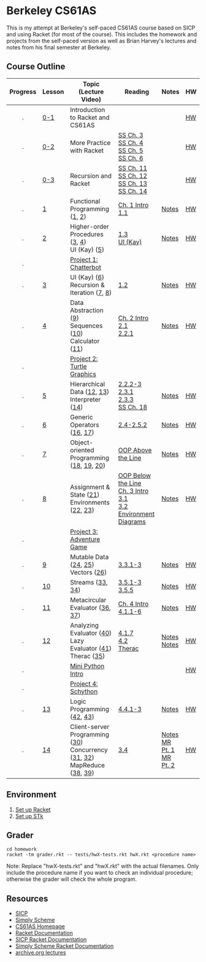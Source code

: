 # Berkeley CS61AS

This is my attempt at Berkeley's self-paced CS61AS course based on SICP and using Racket (for most of the course). This includes the homework and projects from the self-paced version as well as Brian Harvey's lectures and notes from his final semester at Berkeley.

## Course Outline

Progress | Lesson | Topic (Lecture Video) | Reading | Notes | HW
:-------:| ------ | --------------------- | ------- | ----- | --
 . | [0-1](https://berkeley-cs61as.github.io/textbook/lesson-0.1-intro.html) | Introduction to Racket and CS61AS | | | [HW](https://berkeley-cs61as.github.io/textbook/homework-0.1.html) |
 . | [0-2](https://berkeley-cs61as.github.io/textbook/lesson-0.2-intro.html) | More Practice with Racket | [SS Ch. 3](https://people.eecs.berkeley.edu/~bh/ssch3/people.html)<br>[SS Ch. 4](https://people.eecs.berkeley.edu/~bh/ssch4/defining.html)<br>[SS Ch. 5](https://people.eecs.berkeley.edu/~bh/ssch5/words.html)<br>[SS Ch. 6](https://people.eecs.berkeley.edu/~bh/ssch6/true.html) | | [HW](https://berkeley-cs61as.github.io/textbook/homework-0.2.html)
 . | [0-3](https://berkeley-cs61as.github.io/textbook/lesson-0.3-intro.html) | Recursion and Racket | [SS Ch. 11](https://people.eecs.berkeley.edu/~bh/ssch11/recursion.html)<br>[SS Ch. 12](https://people.eecs.berkeley.edu/~bh/ssch12/leap.html)<br>[SS Ch. 13](https://people.eecs.berkeley.edu/~bh/ssch13/convince-recur.html)<br>[SS Ch. 14](https://people.eecs.berkeley.edu/~bh/ssch14/recur-patterns.html) | | [HW](https://berkeley-cs61as.github.io/textbook/homework-0.3.html)
 . | [1](https://berkeley-cs61as.github.io/textbook/lesson-1-intro.html) | Functional Programming ([1](https://archive.org/details/ucberkeley_webcast_l28HAzKy0N8), [2](https://archive.org/details/ucberkeley_webcast_TTK2lZoWbPQ)) | [Ch. 1 Intro](https://mitpress.mit.edu/sites/default/files/sicp/full-text/book/book-Z-H-9.html#%_chap_1)<br>[1.1](https://mitpress.mit.edu/sites/default/files/sicp/full-text/book/book-Z-H-10.html#%_sec_1.1) | [Notes](http://inst.eecs.berkeley.edu/~cs61as/reader/notes.pdf#page=1) | [HW](https://berkeley-cs61as.github.io/textbook/homework-1.html)
 . | [2](https://berkeley-cs61as.github.io/textbook/lesson-2-intro.html) | Higher-order Procedures ([3](https://archive.org/details/ucberkeley_webcast_ogIGxEzvnSE), [4](https://archive.org/details/ucberkeley_webcast_ZvH3wF2qg7Q))<br>UI (Kay) ([5](https://archive.org/details/ucberkeley_webcast_dC4YGxzoAXk)) | [1.3](https://mitpress.mit.edu/sites/default/files/sicp/full-text/book/book-Z-H-12.html#%_sec_1.3)<br>[UI (Kay)](http://www.vpri.org/pdf/hc_user_interface.pdf) | [Notes](http://inst.eecs.berkeley.edu/~cs61as/reader/notes.pdf#page=9) | [HW](https://berkeley-cs61as.github.io/textbook/homework-2.html)
 . | | [Project 1: Chatterbot](https://berkeley-cs61as.github.io/textbook/project-1-chatterbot.html) | |
 . | [3](https://berkeley-cs61as.github.io/textbook/lesson-3-intro.html) | UI (Kay) ([6](https://archive.org/details/ucberkeley_webcast_qxDGE1-S_LE))<br>Recursion & Iteration ([7](https://archive.org/details/ucberkeley_webcast_32L5j10rrK0), [8](https://archive.org/details/ucberkeley_webcast_0G3tNuBBO5I)) | [1.2](https://mitpress.mit.edu/sites/default/files/sicp/full-text/book/book-Z-H-11.html#%_sec_1.2) | [Notes](http://inst.eecs.berkeley.edu/~cs61as/reader/notes.pdf#page=14) | [HW](https://berkeley-cs61as.github.io/textbook/homework-3.html)
 . | [4](https://berkeley-cs61as.github.io/textbook/lesson-4-intro.html) | Data Abstraction ([9](https://archive.org/details/ucberkeley_webcast_Oy36XpGVyjA))<br>Sequences ([10](https://archive.org/details/ucberkeley_webcast__qGeRWplPgc))<br>Calculator ([11](https://archive.org/details/ucberkeley_webcast_nzMPF59Ackg)) | [Ch. 2 Intro](https://mitpress.mit.edu/sites/default/files/sicp/full-text/book/book-Z-H-13.html#%_chap_2)<br>[2.1](https://mitpress.mit.edu/sites/default/files/sicp/full-text/book/book-Z-H-14.html#%_sec_2.1)<br>[2.2.1](https://mitpress.mit.edu/sites/default/files/sicp/full-text/book/book-Z-H-15.html#%_sec_2.2) | [Notes](http://inst.eecs.berkeley.edu/~cs61as/reader/notes.pdf#page=18) | [HW](https://berkeley-cs61as.github.io/textbook/homework-4.html)
 . | | [Project 2: Turtle Graphics](https://berkeley-cs61as.github.io/textbook/project-2-turtle-graphics.html) | |
 . | [5](https://berkeley-cs61as.github.io/textbook/lesson-5-intro.html) | Hierarchical Data ([12](https://archive.org/details/ucberkeley_webcast_pSuEz5ZCVAg), [13](https://archive.org/details/ucberkeley_webcast_kbqJ3UGPgOc))<br>Interpreter ([14](https://archive.org/details/ucberkeley_webcast_3FjDrWv00Hc)) | [2.2.2-3](https://mitpress.mit.edu/sites/default/files/sicp/full-text/book/book-Z-H-15.html#%_sec_2.2.2)<br>[2.3.1](https://mitpress.mit.edu/sites/default/files/sicp/full-text/book/book-Z-H-16.html#%_sec_2.3)<br>[2.3.3](https://mitpress.mit.edu/sites/default/files/sicp/full-text/book/book-Z-H-16.html#%_sec_2.3.3)<br>[SS Ch. 18](https://people.eecs.berkeley.edu/~bh/ssch18/trees.html) | [Notes](http://www-inst.eecs.berkeley.edu/~cs61as/reader/notes.pdf#page=30) | [HW](https://berkeley-cs61as.github.io/textbook/homework-5.html)
 . | [6](https://berkeley-cs61as.github.io/textbook/lesson-6-intro.html) | Generic Operators ([16](https://archive.org/details/ucberkeley_webcast_rz_XpDhDtFI), [17](https://archive.org/details/ucberkeley_webcast_8HDIqZ2ZqKI)) | [2.4-2.5.2](https://mitpress.mit.edu/sites/default/files/sicp/full-text/book/book-Z-H-17.html#%_sec_2.4) | [Notes](http://www-inst.eecs.berkeley.edu/~cs61as/reader/notes.pdf#page=42) | [HW](https://berkeley-cs61as.github.io/textbook/homework-6.html)
 . | [7](https://berkeley-cs61as.github.io/textbook/lesson-7-intro.html) | Object-oriented Programming ([18](https://archive.org/details/ucberkeley_webcast_jq1v8YUftxE), [19](https://archive.org/details/ucberkeley_webcast_S9mGKy3Dzqw), [20](https://archive.org/details/ucberkeley_webcast_AYoW8-L2dTQ)) | [OOP Above the Line](http://inst.eecs.berkeley.edu/~cs61as/reader/aboveline.pdf) | [Notes](http://www-inst.eecs.berkeley.edu/~cs61as/reader/notes.pdf#page=46) | [HW](https://berkeley-cs61as.github.io/textbook/homework-7.html)
 . | [8](https://berkeley-cs61as.github.io/textbook/lesson-8-intro.html) | Assignment & State ([21](https://archive.org/details/ucberkeley_webcast_crlcqL7lKME))<br>Environments ([22](https://archive.org/details/ucberkeley_webcast_uxvRoOV9nOk), [23](https://archive.org/details/ucberkeley_webcast_jmDguUbxOns)) | [OOP Below the Line](https://inst.eecs.berkeley.edu/~cs61a/reader/belowline.pdf)<br>[Ch. 3 Intro](https://mitpress.mit.edu/sites/default/files/sicp/full-text/book/book-Z-H-19.html#%_chap_3)<br>[3.1](https://mitpress.mit.edu/sites/default/files/sicp/full-text/book/book-Z-H-20.html#%_sec_3.1)<br>[3.2](https://mitpress.mit.edu/sites/default/files/sicp/full-text/book/book-Z-H-21.html#%_sec_3.2)<br>[Environment Diagrams](https://docs.google.com/document/d/1GbRF9rB9TtFbf--89MBDEHzygF2E5_E2wpLBh4rb4Z4/edit) | [Notes](http://www-inst.eecs.berkeley.edu/~cs61as/reader/notes.pdf#page=50) | [HW](https://berkeley-cs61as.github.io/textbook/homework-8.html)
 . | | [Project 3: Adventure Game](https://berkeley-cs61as.github.io/textbook/introduction.html) | |
 . | [9](https://berkeley-cs61as.github.io/textbook/lesson-9-intro.html) | Mutable Data ([24](https://archive.org/details/ucberkeley_webcast_OCocDioUZOo), [25](https://archive.org/details/ucberkeley_webcast_YgUZP1YbHsM))<br>Vectors ([26](https://archive.org/details/ucberkeley_webcast_vV7gargdGxU)) | [3.3.1-3](https://mitpress.mit.edu/sites/default/files/sicp/full-text/book/book-Z-H-22.html#%_sec_3.3) | [Notes](http://inst.eecs.berkeley.edu/~cs61as/reader/notes.pdf#page=56) | [HW](https://berkeley-cs61as.github.io/textbook/homework-9.html)
 . | [10](https://berkeley-cs61as.github.io/textbook/lesson-10-intro.html) | Streams ([33](https://archive.org/details/ucberkeley_webcast_LLl89UwSflo), [34](https://archive.org/details/ucberkeley_webcast_mtl0z0HgRTM)) | [3.5.1-3](https://mitpress.mit.edu/sites/default/files/sicp/full-text/book/book-Z-H-24.html#%_sec_3.5)<br>[3.5.5](https://mitpress.mit.edu/sites/default/files/sicp/full-text/book/book-Z-H-24.html#%_sec_3.5.5) | [Notes](http://inst.eecs.berkeley.edu/~cs61as/reader/notes.pdf#page=74) | [HW](https://berkeley-cs61as.github.io/textbook/homework-10.html)
 . | [11](https://berkeley-cs61as.github.io/textbook/lesson-11-intro.html) | Metacircular Evaluator ([36](https://archive.org/details/ucberkeley_webcast_E8ZyYL1qWWY), [37](https://archive.org/details/ucberkeley_webcast_0SbpbHiyyEU)) | [Ch. 4 Intro](https://mitpress.mit.edu/sites/default/files/sicp/full-text/book/book-Z-H-25.html#%_chap_4)<br>[4.1.1-6](https://mitpress.mit.edu/sites/default/files/sicp/full-text/book/book-Z-H-26.html#%_sec_4.1) | [Notes](http://www-inst.eecs.berkeley.edu/~cs61as/reader/notes.pdf#page=78) | [HW](https://berkeley-cs61as.github.io/textbook/homework-11.html)
 . | [12](https://berkeley-cs61as.github.io/textbook/lesson-12-intro.html) | Analyzing Evaluator ([40](https://archive.org/details/ucberkeley_webcast_S9VoxtdsRyA))<br>Lazy Evaluator ([41](https://archive.org/details/ucberkeley_webcast_WJsgTZsFE3M))<br>Therac ([35](https://archive.org/details/ucberkeley_webcast_nxX-aAvZbmM)) | [4.1.7](https://mitpress.mit.edu/sites/default/files/sicp/full-text/book/book-Z-H-26.html#%_sec_4.1.7)<br>[4.2](https://mitpress.mit.edu/sites/default/files/sicp/full-text/book/book-Z-H-27.html#%_sec_4.2)<br>[Therac](https://inst.eecs.berkeley.edu/~cs61a/reader/Therac-25.pdf) | [Notes](http://www-inst.eecs.berkeley.edu/~cs61as/reader/notes.pdf#page=88)<br>[Notes](http://www-inst.eecs.berkeley.edu/~cs61as/reader/notes.pdf#page=93) | [HW](https://berkeley-cs61as.github.io/textbook/homework-12.html)
 . | | [Mini Python Intro](https://berkeley-cs61as.github.io/textbook/mini-python-intro.html) | | | [HW](https://berkeley-cs61as.github.io/textbook/python-homework.html)
 . | | [Project 4: Schython](https://berkeley-cs61as.github.io/textbook/schython.html) | | 
 . | [13](https://berkeley-cs61as.github.io/textbook/lesson-13-intro.html) | Logic Programming ([42](https://archive.org/details/ucberkeley_webcast_JIMS_mspmug), [43](https://archive.org/details/ucberkeley_webcast_i5XtLVwTcZY)) | [4.4.1-3](https://mitpress.mit.edu/sites/default/files/sicp/full-text/book/book-Z-H-29.html#%_sec_4.4) | [Notes](http://www-inst.eecs.berkeley.edu/~cs61as/reader/notes.pdf#page=102) | [HW](https://berkeley-cs61as.github.io/textbook/homework-13.html)
 . | [14](https://berkeley-cs61as.github.io/textbook/lesson-14-intro.html) | Client-server Programming ([30](https://archive.org/details/ucberkeley_webcast_Lr4zVJPpMrM))<br>Concurrency ([31](https://archive.org/details/ucberkeley_webcast_tfTD0B8dX7I), [32](https://archive.org/details/ucberkeley_webcast_a_qhlzmXqAo))<br>MapReduce ([38](https://archive.org/details/ucberkeley_webcast_OVbHFr6SG_8), [39](https://archive.org/details/ucberkeley_webcast_tlABAGE-Tvc)) | [3.4](https://mitpress.mit.edu/sites/default/files/sicp/full-text/book/book-Z-H-23.html#%_sec_3.4) | [Notes](http://inst.eecs.berkeley.edu/~cs61as/reader/notes.pdf#page=65)<br>[MR Pt. 1](http://www-inst.eecs.berkeley.edu/~cs61as/reader/notes.pdf#page=24)<br>[MR Pt. 2](http://www-inst.eecs.berkeley.edu/~cs61as/reader/notes.pdf#page=84) | [HW](https://berkeley-cs61as.github.io/textbook/homework-14.html)

## Environment

1. [Set up Racket](https://docs.google.com/document/d/11EL0fBeqZzLk3Ij8WDQK48eLMRfsT0ywksiJCPMyT58/edit)
2. [Set up STk](https://docs.google.com/document/d/1SMi4VZtL308zscmrpz5nClO1Kg0ZnDXc4R1wMBTsgsE/edit)

## Grader

```shell
cd homework
racket -tm grader.rkt -- tests/hwX-tests.rkt hwX.rkt <procedure name>
```

Note: Replace "hwX-tests.rkt" and "hwX.rkt" with the actual filenames. Only include the procedure name if you want to check an individual procedure; otherwise the grader will check the whole program.

## Resources

* [SICP](https://mitpress.mit.edu/sites/default/files/sicp/full-text/book/book-Z-H-4.html#%_toc_start)
* [Simply Scheme](https://people.eecs.berkeley.edu/~bh/ss-toc2.html)
* [CS61AS Homepage](https://berkeley-cs61as.github.io/index.html)
* [Racket Documentation](https://docs.racket-lang.org/)
* [SICP Racket Documentation](https://docs.racket-lang.org/sicp-manual/index.html)
* [Simply Scheme Racket Documentation](https://docs.racket-lang.org/manual@simply-scheme/index.html)
* [archive.org lectures](https://archive.org/details/ucberkeley-webcast-PL3E89002AA9B9879E?sort=titleSorter)
